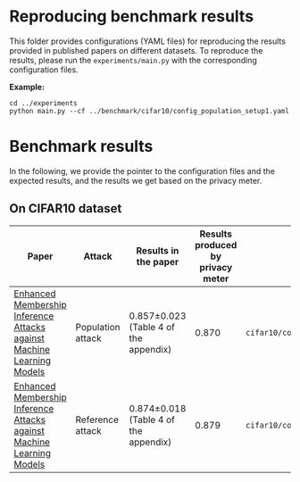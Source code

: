 # Reproducing benchmark results

This folder provides configurations (YAML files) for reproducing the results provided in published papers on different datasets. To reproduce the results, please run the `experiments/main.py` with the corresponding configuration files.

**Example:**

```
cd ../experiments
python main.py --cf ../benchmark/cifar10/config_population_setup1.yaml
```

# Benchmark results

In the following, we provide the pointer to the configuration files and the expected results, and the results we get based on the privacy meter.

## On CIFAR10 dataset

| Paper                                                                                                                       | Attack            | Results in the paper                  | Results produced by privacy meter | Configuration File                      |
| --------------------------------------------------------------------------------------------------------------------------- | ----------------- | ------------------------------------- | --------------------------------- | --------------------------------------- |
| [Enhanced Membership Inference Attacks against Machine Learning Models](https://dl.acm.org/doi/abs/10.1145/3548606.3560675) | Population attack | 0.857±0.023 (Table 4 of the appendix) | 0.870                             | `cifar10/config_population_setup1.yaml` |
| [Enhanced Membership Inference Attacks against Machine Learning Models](https://dl.acm.org/doi/abs/10.1145/3548606.3560675) | Reference attack  | 0.874±0.018 (Table 4 of the appendix) | 0.879                             | `cifar10/config_reference_setup1.yaml`  |
